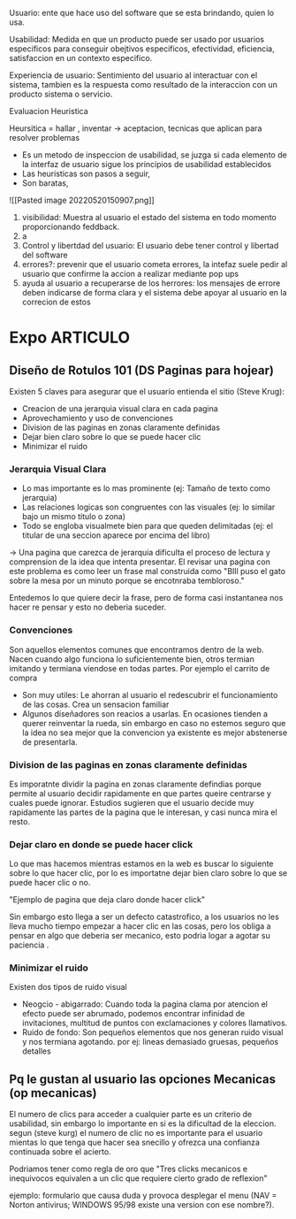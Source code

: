 Usuario: ente que hace uso del software que se esta brindando, quien lo usa.

Usabilidad: 
Medida en que un producto puede ser usado por usuarios especificos para conseguir obejtivos especificos, efectividad, eficiencia, satisfaccion en un contexto especifico.

Experiencia de usuario:
Sentimiento del usuario al interactuar con el sistema, tambien es la respuesta como resultado de la interaccion con un producto sistema o servicio.

Evaluacion Heuristica

Heursitica = hallar , inventar -> aceptacion, tecnicas que aplican para resolver problemas

- Es un metodo de inspeccion de usabilidad, se juzga si cada elemento de la interfaz de usuario sigue los principios de usabilidad establecidos
- Las heuristicas son pasos a seguir, 
- Son baratas,

![[Pasted image 20220520150907.png]]

1. visibilidad: Muestra al usuario el estado del sistema en todo momento proporcionando feddback.
2. a
3. Control y libertdad del usuario: El usuario debe tener control y libertad del software
4. errores?: prevenir que el usuario cometa errores, la intefaz suele pedir al usuario que confirme la accion a realizar mediante pop ups
5. ayuda al usuario a recuperarse de los herrores: los mensajes de errore deben indicarse de forma clara y el sistema debe apoyar al usuario en la correcion de estos



# Expo ARTICULO

## Diseño de Rotulos 101 (DS Paginas para hojear)

Existen 5 claves para asegurar que el usuario entienda el sitio (Steve Krug):
- Creacion de una jerarquia visual clara en cada pagina
- Aprovechamiento y uso de convenciones
- Division de las paginas en zonas claramente definidas
- Dejar bien claro sobre lo que se puede hacer clic
- Minimizar el ruido

### Jerarquia Visual Clara
- Lo mas importante es lo mas prominente (ej: Tamaño de texto como jerarquia)
- Las relaciones logicas son congruentes con las visuales (ej: lo similar bajo un mismo titulo o zona)
- Todo se engloba visualmete bien para que queden delimitadas (ej: el titular de una seccion aparece por encima del libro)

->  Una pagina que carezca de jerarquia dificulta el proceso de lectura y comprension de la idea que intenta presentar. El revisar una pagina con este problema es como leer un frase mal construida como "BIll puso el gato sobre la mesa por un minuto porque se encotnraba tembloroso."

Entedemos lo que quiere decir la frase, pero de forma casi instantanea nos hacer re pensar y esto no deberia suceder.
### Convenciones
Son aquellos elementos comunes que encontramos dentro de la web. Nacen cuando algo funciona lo suficientemente bien, otros termian imitando y termiana viendose en todas partes. Por ejemplo el carrito de compra

- Son muy utiles: Le ahorran al usuario el redescubrir el funcionamiento de las cosas. Crea un sensacion familiar
- Algunos diseñadores son reacios a usarlas. En ocasiones tienden a querer reinventar la rueda, sin embargo en caso no estemos seguro que la idea no sea mejor que la convencion ya existente es mejor abstenerse de presentarla.

### Division de las paginas en zonas claramente definidas
Es imporatnte dividir la pagina en zonas claramente defindias porque permite al usuario decidir rapidamente en que partes queire centrarse y cuales puede ignorar. Estudios sugieren que el usuario decide muy rapidamente las partes de la pagina que le interesan, y casi nunca mira el resto.

### Dejar claro en donde se puede hacer click
Lo que mas hacemos mientras estamos en la web es buscar lo siguiente sobre lo que hacer clic, por lo es importatne  dejar bien claro sobre lo que se puede hacer clic o no.

"Ejemplo de pagina que deja claro donde hacer click"

Sin embargo esto llega a ser un defecto catastrofico, a los usuarios no les lleva mucho tiempo empezar a hacer clic en las cosas, pero los obliga a pensar en algo que deberia ser mecanico, esto podria logar a agotar su paciencia .


### Minimizar el ruido
Existen dos tipos de ruido visual
- Neogcio - abigarrado:
Cuando toda la pagina clama por atencion el efecto puede ser abrumado, podemos encontrar infinidad de invitaciones, multitud de puntos con exclamaciones y colores llamativos.
- Ruido de fondo:
Son pequeños elementos que nos generan ruido visual y nos termiana agotando.
por ej: lineas demasiado gruesas, pequeños detalles


## Pq le gustan al usuario las opciones Mecanicas (op mecanicas)

El numero de clics para acceder a cualquier parte es un criterio de usabilidad, sin embargo lo importante en si es la dificultad de la eleccion. segun (steve kurg) el numero de clic no es importante para el usuario mientas lo que tenga que hacer sea snecillo y ofrezca una confianza continuada sobre el acierto.

Podriamos tener como regla de oro que "Tres clicks mecanicos e inequivocos equivalen a un clic que requiere cierto grado de reflexion"

ejemplo: formulario que causa duda y provoca desplegar el menu (NAV = Norton antivirus; WINDOWS 95/98 existe una version con ese nombre?).
